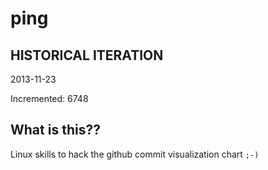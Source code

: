 # ping

## HISTORICAL ITERATION
2013-11-23

Incremented: 6748

## What is this?? 
Linux skills to hack the github commit visualization chart `;-)`
